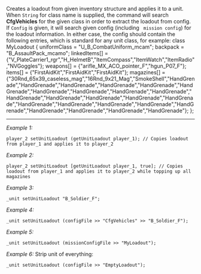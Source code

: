 Creates a loadout from given inventory structure and applies it to a unit. When `String` for class name is supplied, the command will search **CfgVehicles** for the given class in order to extract the loadout from config. If `Config` is given, it will search given config (including ` mission config`) for the loadout information. In either case, the config should contain the following entries, which is standard for any unit class, for example:
<syntaxhighlight lang="cpp">
class MyLoadout
{
	uniformClass = "U_B_CombatUniform_mcam";
	backpack = "B_AssaultPack_mcamo";
	linkedItems[] = {"V_PlateCarrier1_rgr","H_HelmetB","ItemCompass","ItemWatch","ItemRadio","NVGoggles"};
	weapons[] = {"arifle_MX_ACO_pointer_F","hgun_P07_F"};
	items[] = {"FirstAidKit","FirstAidKit","FirstAidKit"};
	magazines[] = {"30Rnd_65x39_caseless_mag","16Rnd_9x21_Mag","SmokeShell","HandGrenade","HandGrenade","HandGrenade","HandGrenade","HandGrenade","HandGrenade","HandGrenade","HandGrenade","HandGrenade","HandGrenade","HandGrenade","HandGrenade","HandGrenade","HandGrenade","HandGrenade","HandGrenade","HandGrenade","HandGrenade","HandGrenade","HandGrenade","HandGrenade","HandGrenade","HandGrenade","HandGrenade"};
};
</syntaxhighlight>


---
*Example 1:*
```sqf
player_2 setUnitLoadout (getUnitLoadout player_1); // Copies loadout from player_1 and applies it to player_2
```

*Example 2:*
```sqf
player_2 setUnitLoadout [getUnitLoadout player_1, true]; // Copies loadout from player_1 and applies it to player_2 while topping up all magazines
```

*Example 3:*
```sqf
_unit setUnitLoadout "B_Soldier_F";
```

*Example 4:*
```sqf
_unit setUnitLoadout (configFile >> "CfgVehicles" >> "B_Soldier_F");
```

*Example 5:*
```sqf
_unit setUnitLoadout (missionConfigFile >> "MyLoadout");
```

*Example 6:*
Strip unit of everything:

```sqf
_unit setUnitLoadout (configFile >> "EmptyLoadout");
```